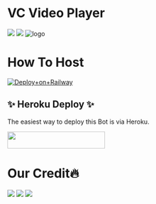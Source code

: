 # VC Video Player

<a href="https://t.me/JANZUZ"><img src="https://img.shields.io/badge/Join-Telegram%20Channel-red.svg?logo=Telegram"></a>
<a href="https://t.me/cinimakoot"><img src="https://img.shields.io/badge/Join-Telegram%20Group-blue.svg?logo=telegram"></a>
![logo](https://te.legra.ph/file/a26f597982c99ac8e6e99.jpg)
# How To Host 
[![Deploy+on+Railway](https://railway.app/button.svg)](https://railway.app/new/template?template=https://github.com/TeamDeeCode/VcVideoPlayer&envs=API_ID,API_HASH,BOT_TOKEN,SESSION_NAME,BOT_USERNAME,ASSISTANT_NAME,UPDATES_CHANNEL,SUPPORT_GROUP,SUDO_USERS,CHANNEL,ADMIN)

## ✨ Heroku Deploy ✨
The easiest way to deploy this Bot is via Heroku.

<p align="left"><a href="https://heroku.com/deploy?template=https://github.com/I-AM-JANVI/VcVideoPlayer"> <img src="https://img.shields.io/badge/Deploy%20To%20Heroku-black?style=for-the-badge&logo=heroku" width="220" height="38.45"/></a></p>



# Our Credit🔥

<a href="https://t.me/Dark_holdz"><img src="https://img.shields.io/badge/JANVI-1b77FF.svg?logo=Telegram"></a>
<a href="https://t.me/WHlTE_WOLF"><img src="https://img.shields.io/badge/ZUES-1b77FF.svg?logo=telegram"></a>
<a href="https://t.me/DAREDEV1L"><img src="https://img.shields.io/badge/DAREDEVIL-1b77FF.svg?logo=Telegram"></a>



